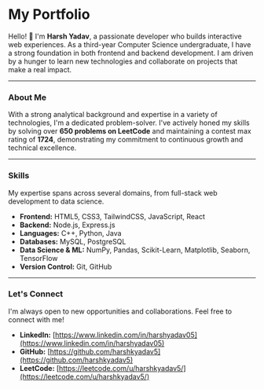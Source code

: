 # My Portfolio

Hello! 👋 I'm **Harsh Yadav**, a passionate developer who builds interactive web experiences. As a third-year Computer Science undergraduate, I have a strong foundation in both frontend and backend development. I am driven by a hunger to learn new technologies and collaborate on projects that make a real impact.

---

### About Me

With a strong analytical background and expertise in a variety of technologies, I'm a dedicated problem-solver. I've actively honed my skills by solving over **650 problems on LeetCode** and maintaining a contest max rating of **1724**, demonstrating my commitment to continuous growth and technical excellence.

---

### Skills

My expertise spans across several domains, from full-stack web development to data science.

* **Frontend:** HTML5, CSS3, TailwindCSS, JavaScript, React
* **Backend:** Node.js, Express.js
* **Languages:** C++, Python, Java
* **Databases:** MySQL, PostgreSQL
* **Data Science & ML:** NumPy, Pandas, Scikit-Learn, Matplotlib, Seaborn, TensorFlow
* **Version Control:** Git, GitHub

---

### Let's Connect

I'm always open to new opportunities and collaborations. Feel free to connect with me!

* **LinkedIn:** [https://www.linkedin.com/in/harshyadav05](https://www.linkedin.com/in/harshyadav05)
* **GitHub:** [https://github.com/harshkyadav5](https://github.com/harshkyadav5)
* **LeetCode:** [https://leetcode.com/u/harshkyadav5/](https://leetcode.com/u/harshkyadav5/)